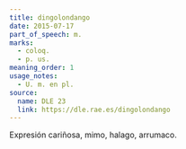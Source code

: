 ```yaml
---
title: dingolondango
date: 2015-07-17
part_of_speech: m.
marks:
  - coloq.
  - p. us.
meaning_order: 1
usage_notes:
  - U. m. en pl.
source:
  name: DLE 23
  link: https://dle.rae.es/dingolondango
---
```


Expresión cariñosa, mimo, halago, arrumaco.
